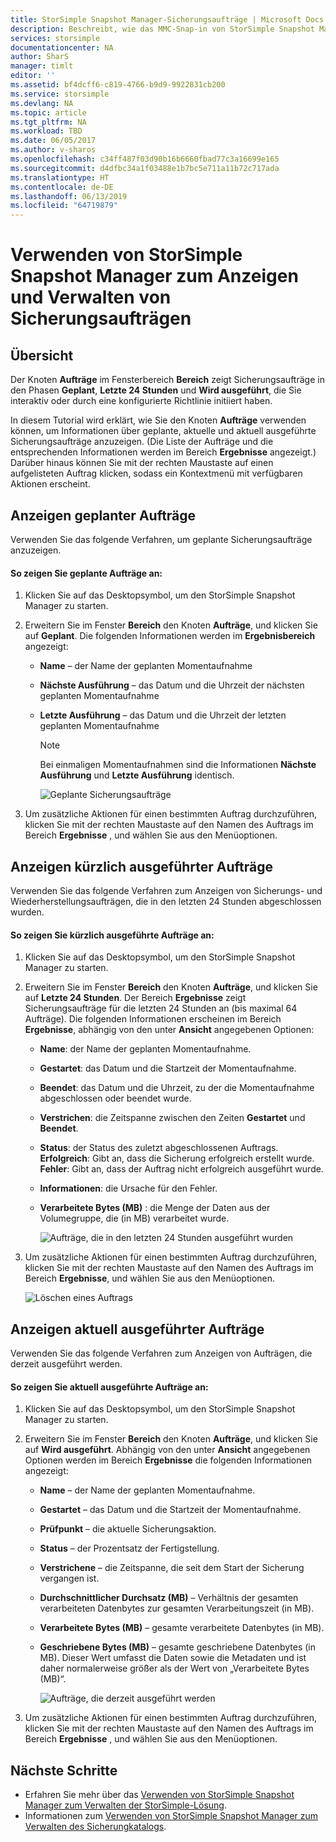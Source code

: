 ```yaml
---
title: StorSimple Snapshot Manager-Sicherungsaufträge | Microsoft Docs
description: Beschreibt, wie das MMC-Snap-in von StorSimple Snapshot Manager zum Anzeigen und Verwalten von geplanten, aktuell ausgeführten und abgeschlossenen Sicherungsaufträge verwendet wird.
services: storsimple
documentationcenter: NA
author: SharS
manager: timlt
editor: ''
ms.assetid: bf4dcff6-c819-4766-b9d9-9922831cb200
ms.service: storsimple
ms.devlang: NA
ms.topic: article
ms.tgt_pltfrm: NA
ms.workload: TBD
ms.date: 06/05/2017
ms.author: v-sharos
ms.openlocfilehash: c34ff487f03d90b16b6660fbad77c3a16699e165
ms.sourcegitcommit: d4dfbc34a1f03488e1b7bc5e711a11b72c717ada
ms.translationtype: HT
ms.contentlocale: de-DE
ms.lasthandoff: 06/13/2019
ms.locfileid: "64719879"
---
```

# <a name="use-storsimple-snapshot-manager-to-view-and-manage-backup-jobs"></a>Verwenden von StorSimple Snapshot Manager zum Anzeigen und Verwalten von Sicherungsaufträgen

## <a name="overview"></a>Übersicht
Der Knoten **Aufträge** im Fensterbereich **Bereich** zeigt Sicherungsaufträge in den Phasen **Geplant**, **Letzte 24 Stunden** und **Wird ausgeführt**, die Sie interaktiv oder durch eine konfigurierte Richtlinie initiiert haben. 

In diesem Tutorial wird erklärt, wie Sie den Knoten **Aufträge** verwenden können, um Informationen über geplante, aktuelle und aktuell ausgeführte Sicherungsaufträge anzuzeigen. (Die Liste der Aufträge und die entsprechenden Informationen werden im Bereich **Ergebnisse** angezeigt.) Darüber hinaus können Sie mit der rechten Maustaste auf einen aufgelisteten Auftrag klicken, sodass ein Kontextmenü mit verfügbaren Aktionen erscheint.

## <a name="view-scheduled-jobs"></a>Anzeigen geplanter Aufträge
Verwenden Sie das folgende Verfahren, um geplante Sicherungsaufträge anzuzeigen.

#### <a name="to-view-scheduled-jobs"></a>So zeigen Sie geplante Aufträge an:
1. Klicken Sie auf das Desktopsymbol, um den StorSimple Snapshot Manager zu starten. 
2. Erweitern Sie im Fenster **Bereich** den Knoten **Aufträge**, und klicken Sie auf **Geplant**. Die folgenden Informationen werden im **Ergebnisbereich** angezeigt:
   
   * **Name** – der Name der geplanten Momentaufnahme
   * **Nächste Ausführung** – das Datum und die Uhrzeit der nächsten geplanten Momentaufnahme
   * **Letzte Ausführung** – das Datum und die Uhrzeit der letzten geplanten Momentaufnahme
     
     > [!NOTE]
     > Bei einmaligen Momentaufnahmen sind die Informationen **Nächste Ausführung** und **Letzte Ausführung** identisch.
     
     ![Geplante Sicherungsaufträge](./media/storsimple-snapshot-manager-manage-backup-jobs/HCS_SSM_Jobs_scheduled.png) 
3. Um zusätzliche Aktionen für einen bestimmten Auftrag durchzuführen, klicken Sie mit der rechten Maustaste auf den Namen des Auftrags im Bereich **Ergebnisse** , und wählen Sie aus den Menüoptionen.

## <a name="view-recent-jobs"></a>Anzeigen kürzlich ausgeführter Aufträge
Verwenden Sie das folgende Verfahren zum Anzeigen von Sicherungs- und Wiederherstellungsaufträgen, die in den letzten 24 Stunden abgeschlossen wurden.

#### <a name="to-view-recent-jobs"></a>So zeigen Sie kürzlich ausgeführte Aufträge an:
1. Klicken Sie auf das Desktopsymbol, um den StorSimple Snapshot Manager zu starten.
2. Erweitern Sie im Fenster **Bereich** den Knoten **Aufträge**, und klicken Sie auf **Letzte 24 Stunden**. Der Bereich **Ergebnisse** zeigt Sicherungsaufträge für die letzten 24 Stunden an (bis maximal 64 Aufträge). Die folgenden Informationen erscheinen im Bereich **Ergebnisse**, abhängig von den unter **Ansicht** angegebenen Optionen:
   
   * **Name**: der Name der geplanten Momentaufnahme.
   * **Gestartet**: das Datum und die Startzeit der Momentaufnahme.
   * **Beendet**: das Datum und die Uhrzeit, zu der die Momentaufnahme abgeschlossen oder beendet wurde.
   * **Verstrichen**: die Zeitspanne zwischen den Zeiten **Gestartet** und **Beendet**.
   * **Status**: der Status des zuletzt abgeschlossenen Auftrags. **Erfolgreich**: Gibt an, dass die Sicherung erfolgreich erstellt wurde. **Fehler**: Gibt an, dass der Auftrag nicht erfolgreich ausgeführt wurde.
   * **Informationen**: die Ursache für den Fehler.
   * **Verarbeitete Bytes (MB)** : die Menge der Daten aus der Volumegruppe, die (in MB) verarbeitet wurde. 
     
     ![Aufträge, die in den letzten 24 Stunden ausgeführt wurden](./media/storsimple-snapshot-manager-manage-backup-jobs/HCS_SSM_Jobs_Last_24_hours.png) 
3. Um zusätzliche Aktionen für einen bestimmten Auftrag durchzuführen, klicken Sie mit der rechten Maustaste auf den Namen des Auftrags im Bereich **Ergebnisse**, und wählen Sie aus den Menüoptionen.
   
    ![Löschen eines Auftrags](./media/storsimple-snapshot-manager-manage-backup-catalog/HCS_SSM_Delete_backup.png)

## <a name="view-currently-running-jobs"></a>Anzeigen aktuell ausgeführter Aufträge
Verwenden Sie das folgende Verfahren zum Anzeigen von Aufträgen, die derzeit ausgeführt werden.

#### <a name="to-view-currently-running-jobs"></a>So zeigen Sie aktuell ausgeführte Aufträge an:
1. Klicken Sie auf das Desktopsymbol, um den StorSimple Snapshot Manager zu starten.
2. Erweitern Sie im Fenster **Bereich** den Knoten **Aufträge**, und klicken Sie auf **Wird ausgeführt**. Abhängig von den unter **Ansicht** angegebenen Optionen werden im Bereich **Ergebnisse** die folgenden Informationen angezeigt:
   
   * **Name** – der Name der geplanten Momentaufnahme.
   * **Gestartet** – das Datum und die Startzeit der Momentaufnahme.
   * **Prüfpunkt** – die aktuelle Sicherungsaktion.
   * **Status** – der Prozentsatz der Fertigstellung.
   * **Verstrichene** – die Zeitspanne, die seit dem Start der Sicherung vergangen ist. 
   * **Durchschnittlicher Durchsatz (MB)** – Verhältnis der gesamten verarbeiteten Datenbytes zur gesamten Verarbeitungszeit (in MB).
   * **Verarbeitete Bytes (MB)** – gesamte verarbeitete Datenbytes (in MB).
   * **Geschriebene Bytes (MB)** – gesamte geschriebene Datenbytes (in MB). Dieser Wert umfasst die Daten sowie die Metadaten und ist daher normalerweise größer als der Wert von „Verarbeitete Bytes (MB)“.
     
     ![Aufträge, die derzeit ausgeführt werden](./media/storsimple-snapshot-manager-manage-backup-jobs/HCS_SSM_Jobs_running.png)
3. Um zusätzliche Aktionen für einen bestimmten Auftrag durchzuführen, klicken Sie mit der rechten Maustaste auf den Namen des Auftrags im Bereich **Ergebnisse** , und wählen Sie aus den Menüoptionen.

## <a name="next-steps"></a>Nächste Schritte
* Erfahren Sie mehr über das [Verwenden von StorSimple Snapshot Manager zum Verwalten der StorSimple-Lösung](storsimple-snapshot-manager-admin.md).
* Informationen zum [Verwenden von StorSimple Snapshot Manager zum Verwalten des Sicherungkatalogs](storsimple-snapshot-manager-manage-backup-catalog.md).

